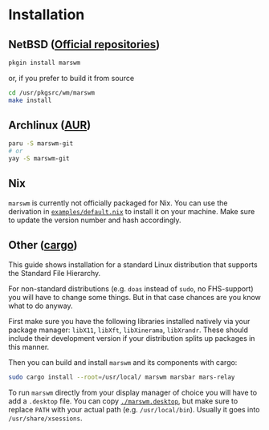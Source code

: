 # Installation

## NetBSD ([Official repositories](https://pkgsrc.se/wm/marswm/))

```sh
pkgin install marswm
```

or, if you prefer to build it from source

```sh
cd /usr/pkgsrc/wm/marswm
make install
```


## Archlinux ([AUR](https://aur.archlinux.org/packages/marswm-git))

```sh
paru -S marswm-git
# or
yay -S marswm-git
```


## Nix

`marswm` is currently not officially packaged for Nix.
You can use the derivation in [`examples/default.nix`](./examples/default.nix) to install it on your machine.
Make sure to update the version number and hash accordingly.


## Other ([cargo](https://crates.io/crates/marswm))

This guide shows installation for a standard Linux distribution that supports the Standard File Hierarchy.

For non-standard distributions (e.g. `doas` instead of `sudo`, no FHS-support) you will have to change some things.
But in that case chances are you know what to do anyway.

First make sure you have the following libraries installed natively via your package manager: `libX11`, `libXft`, `libXinerama`, `libXrandr`.
These should include their development version if your distribution splits up packages in this manner.

Then you can build and install `marswm` and its components with cargo:
```sh
sudo cargo install --root=/usr/local/ marswm marsbar mars-relay
```

To run `marswm` directly from your display manager of choice you will have to add a `.desktop` file.
You can copy [`./marswm.desktop`](./marswm.desktop), but make sure to replace `PATH` with your actual path (e.g. `/usr/local/bin`).
Usually it goes into `/usr/share/xsessions`.
